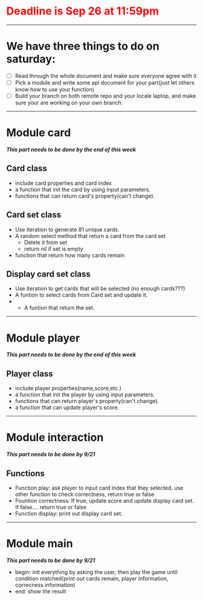 # <font color=red>Deadline is Sep 26 at 11:59pm</font>
---


# We have three things to do on saturday:
+ [ ] Read through the whole document and make sure everyone agree with it
+ [ ] Pick a module and write some api document for your part(just let others know how to use your function)
+ [ ] Build your branch on both remote repo and your locale laptop, and make sure your are working on your own branch.

---
# Module card 

***This part needs to be done by the end of this week***

## Card class
+ include card properties and card index
+ a function that init the card by using input parameters.
+ functions that can return card's property(can't change).

## Card set class
+ Use iteration to generate 81 unique cards.
+ A random select method that return a card from the card set
  + Delete it from set
  + return nil if set is empty
+ function that return how many cards remain

## Display card set class
+ Use iteration to get cards that will be selected (no enough cards???)
+ A funtion to select cards from Card set and update it.
+ + A funtion that return the set.

---
# Module player 
***This part needs to be done by the end of this week***

## Player class
+ include player properties(name,score,etc.)
+ a function that init the player by using input parameters.
+ functions that can return player's property(can't change).
+ a function that can update player's score.
---
# Module interaction 
***This part needs to be done by 9/21***

## Functions
+ Function play: ask player to input card index that they selected, use other function to check correctness, return true or false
+ Fountion correctness: If true, update score and update display card set. If false.... return true or false
+ Function display: print out display card set.
---
# Module main
***This part needs to be done by 9/21***
+ begin: init everything by asking the user, then play the game until condition matched(print out cards remain, player information, correcness information)
+ end: show the result

